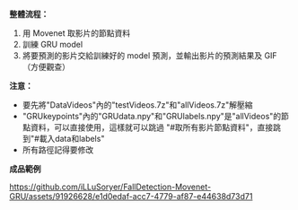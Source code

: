 __整體流程：__
1. 用 Movenet 取影片的節點資料
2. 訓練 GRU model
3. 將要預測的影片交給訓練好的 model 預測，並輸出影片的預測結果及 GIF （方便觀查）

__注意：__
* 要先將"DataVideos"內的"testVideos.7z"和"allVideos.7z"解壓縮
* "GRUkeypoints"內的"GRUdata.npy"和"GRUlabels.npy"是"allVideos"的節點資料，可以直接使用，這樣就可以跳過
  "#取所有影片節點資料"，直接跳到"#載入data和labels"
* 所有路徑記得要修改

__成品範例__

https://github.com/iLLuSoryer/FallDetection-Movenet-GRU/assets/91926628/e1d0edaf-acc7-4779-af87-e44638d73d71

